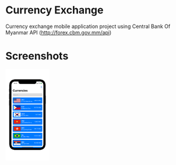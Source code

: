 # Currency Exchange
Currency exchange mobile application project using Central Bank Of Myanmar API (http://forex.cbm.gov.mm/api)

# Screenshots

<p float="left">
  <img src="Screenshots/currency-ios-1.png"  width="120" height="250">
</p>
